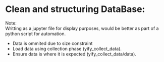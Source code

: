 # Clean and structuring DataBase:

Note:  
Writting as a jupyter file for display purposes, would be better as part of a python script for automation.

- Data is ommited due to size constraint
- Load data using collection phase (yify_collect_data).
- Ensure data is where it is expected (yify_collect_data/data).